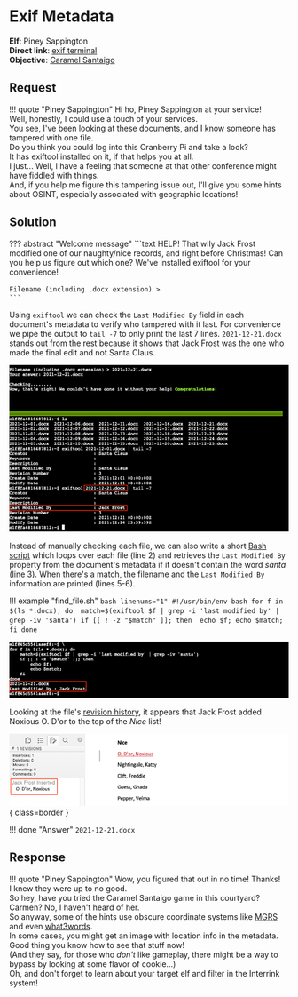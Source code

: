 # Exif Metadata

**Elf**: Piney Sappington<br/>
**Direct link**: [exif terminal](https://docker2021.kringlecon.com/?challenge=exif&id=b0f366cc-14c0-4ac3-b418-1814082c4130)<br/>
**Objective**: [Caramel Santaigo](../objectives/o2.md)


## Request

!!! quote "Piney Sappington"
    Hi ho, Piney Sappington at your service!<br/>
    Well, honestly, I could use a touch of your services.<br/>
    You see, I've been looking at these documents, and I know someone has tampered with one file.<br/>
    Do you think you could log into this Cranberry Pi and take a look?<br/>
    It has exiftool installed on it, if that helps you at all.<br/>
    I just... Well, I have a feeling that someone at that other conference might have fiddled with things.<br/>
    And, if you help me figure this tampering issue out, I'll give you some hints about OSINT, especially associated with geographic locations!


## Solution

??? abstract "Welcome message"
    ```text
    HELP! That wily Jack Frost modified one of our naughty/nice records, and right 
    before Christmas! Can you help us figure out which one? We've installed exiftool
    for your convenience!

    Filename (including .docx extension) > 
    ```

Using `exiftool` we can check the `Last Modified By` field in each document's metadata to verify who tampered with it last. For convenience we pipe the output to `tail -7` to only print the last 7 lines. `2021-12-21.docx` stands out from the rest because it shows that Jack Frost was the one who made the final edit and not Santa Claus. 

![Finding Jack](../img/hints/h2/finding_jack.png)

Instead of manually checking each file, we can also write a short [Bash script](../tools/hints/h2/find_file.sh) which loops over each file (line 2) and retrieves the `Last Modified By` property from the document's metadata if it doesn't contain the word *santa* ([line 3](https://explainshell.com/explain?cmd=exiftool+%24f+%7C+grep+-i+%27last+modified+by%27+%7C+grep+-iv+%27santa%27)). When there's a match, the filename and the `Last Modified By` information are printed (lines 5-6).

!!! example "find_file.sh"
    ```bash linenums="1"
    #!/usr/bin/env bash
    for f in $(ls *.docx); do 
        match=$(exiftool $f | grep -i 'last modified by' | grep -iv 'santa')
        if [[ ! -z "$match" ]]; then 
            echo $f;
            echo $match;
        fi
    done
    ```

![Bash script](../img/hints/h2/bash_script.png)

Looking at the file's [revision history](../artifacts/hints/h2/2021-12-21.docx), it appears that Jack Frost added Noxious O. D'or to the top of the *Nice* list!

![Track changes](../img/hints/h2/track_changes.png){ class=border }

!!! done "Answer"
    `2021-12-21.docx`


## Response

!!! quote "Piney Sappington"
    Wow, you figured that out in no time! Thanks!<br/>
    I knew they were up to no good.<br/>
    So hey, have you tried the Caramel Santaigo game in this courtyard?<br/>
    Carmen? No, I haven't heard of her.<br/>
    So anyway, some of the hints use obscure coordinate systems like [MGRS](https://en.wikipedia.org/wiki/Military_Grid_Reference_System) and even [what3words](https://what3words.com/).<br/>
    In some cases, you might get an image with location info in the metadata. Good thing you know how to see that stuff now!<br/>
    (And they say, for those who *don't* like gameplay, there might be a way to bypass by looking at some flavor of cookie...)<br/>
    Oh, and don't forget to learn about your target elf and filter in the Interrink system!

